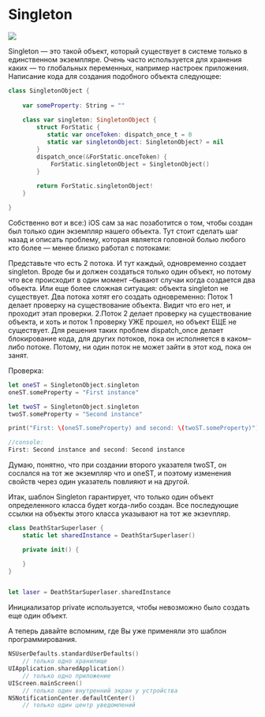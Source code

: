 # Singleton

<img src="https://github.com/dinozavr2005/ios-library/blob/main/%D0%A8%D0%B0%D0%B1%D0%BB%D0%BE%D0%BD%D1%8B%20%D0%BF%D1%80%D0%BE%D0%B3%D1%80%D0%B0%D0%BC%D0%BC%D0%B8%D1%80%D0%BE%D0%B2%D0%B0%D0%BD%D0%B8%D1%8F%20Swift/Prototype/prototype.png"/>

Singleton — это такой объект, который существует в системе только в единственном экземпляре. Очень часто используется для хранения каких — то глобальных переменных, например настроек приложения. Написание кода для создания подобного объекта следующее:

```swift
class SingletonObject {
    
    var someProperty: String = ""
    
    class var singleton: SingletonObject {
        struct ForStatic {
           static var onceToken: dispatch_once_t = 0
           static var singletonObject: SingletonObject? = nil
        }
        dispatch_once(&ForStatic.onceToken) {
            ForStatic.singletonObject = SingletonObject()
        }
        
        return ForStatic.singletonObject!
    }

}
```

Собственно вот и все:)  iOS сам за нас позаботится о том, чтобы создан был только один экземпляр нашего объекта. Тут стоит сделать шаг назад и описать проблему, которая является головной болью любого кто более — менее близко работал с потоками:

Представьте что есть 2 потока. И тут каждый, одновременно создает singleton. Вроде бы и должен создаться только один объект, но потому что все происходит в один момент –бывают случаи когда создается два объекта. Или еще более сложная ситуация: объекта singleton не существует. Два потока хотят его создать одновременно: Поток 1 делает проверку на существование объекта. Видит что его нет, и проходит этап проверки. 2.Поток 2 делает проверку на существование объекта, и хоть и поток 1 проверку УЖЕ прошел, но объект ЕЩЕ не существует. Для решения таких проблем dispatch_once делает блокирование кода, для других потоков, пока он исполняется в каком–либо потоке.  Потому, ни один поток не может зайти в этот код, пока он занят.

Проверка:
```swift
let oneST = SingletonObject.singleton
oneST.someProperty = "First instance"

let twoST = SingletonObject.singleton
twoST.someProperty = "Second instance"

print("First: \(oneST.someProperty) and second: \(twoST.someProperty)")

//console:
First: Second instance and second: Second instance
```
Думаю, понятно, что при создании второго указателя twoST, он сослался на тот же экземпляр что и oneST, и поэтому изменения свойств через один указатель повлияют и на другой.

Итак, шаблон Singleton гарантирует, что только один объект определенного класса будет когда-либо создан. Все последующие ссылки на объекты этого класса указывают на тот же экзеvпляр.

```swift
class DeathStarSuperlaser {
    static let sharedInstance = DeathStarSuperlaser()

    private init() {

    }
}


let laser = DeathStarSuperlaser.sharedInstance
```
Инициализатор private используется, чтобы невозможно было создать еще один объект.

А теперь давайте вспомним, где Вы уже применяли это шаблон программирования.

```swift
NSUserDefaults.standardUserDefaults()
    // только одно хранилище 
UIApplication.sharedApplication()
    // только одно приложение
UIScreen.mainScreen()
    // только один внутренний экран у устройства
NSNotificationCenter.defaultCenter()
    // только один центр уведомлений
```